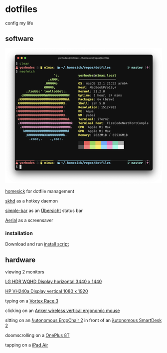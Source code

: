 # dotfiles

config my life

## software

![neofetch](./neofetch.png)

[homesick](https://github.com/technicalpickles/homesick) for dotfile management

[skhd](https://github.com/koekeishiya/skhd) as a hotkey daemon

[simple-bar](https://github.com/Jean-Tinland/simple-bar) as an [Übersicht](https://github.com/felixhageloh/uebersicht) status bar

[Aerial](https://github.com/JohnCoates/Aerial) as a screensaver

### installation

Download and run [install script](./install.sh)

## hardware

viewing 2 monitors

[LG HDR WQHD Display horizontal 3440 x 1440](https://www.amazon.com/LG-34WN80C-B-inch-Connectivity-Compatibility/dp/B07YGZ7C1K/ref=sxts_sxwds-bia-wc-nc-drs1_0)

[HP VH240a Display vertical 1080 x 1920](https://www.amazon.com/HP-23-8-inch-Adjustment-Speakers-VH240a/dp/B072M34RQC)

typing on a [Vortex Race 3](https://mechanicalkeyboards.com/shop/index.php?l=product_detail&p=3917)

clicking on an [Anker wireless vertical ergonomic mouse](https://www.amazon.com/Anker-Wireless-Vertical-Ergonomic-Optical/dp/B00BIFNTMC/ref=sr_1_3)

sitting on an [ƛutonomous ErgoChair 2](https://www.autonomous.ai/office-chairs/ergonomic-chair?option20=54) in front of an [ƛutonomous SmartDesk 2](https://www.autonomous.ai/standing-desks/smartdesk-2-home?option1=1&option2=7&option16=36&option17=1881)

doomscrolling on a [OnePlus 8T](https://www.oneplus.com/8t)

tapping on a [iPad Air](https://www.apple.com/shop/buy-ipad/ipad-air)
